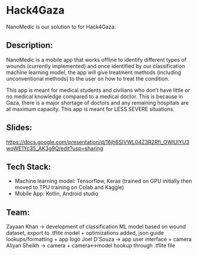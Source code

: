 # Hack4Gaza
NanoMedic is our solution to for Hack4Gaza:

## Description:
NanoMedic is a mobile app that works offline to identify different types of wounds (currently implemented) and once identified by our classification machine learning model, the app will give treatment methods (including unconventional methods)  to the user on how to treat the condition.

This app is meant for medical students and civilians who don’t have little or no medical knowledge compared to a medical doctor. This is because in Gaza, there is a major shortage of doctors and any remaining hospitals are at maximum capacity. This app is meant for LESS SEVERE situations.

## Slides:
https://docs.google.com/presentation/d/16jh6SIVWL04Z3R2Rfi_OWlUlYU3woWE1Yc35_AK3g9Q/edit?usp=sharing

## Tech Stack:
- Machine learning model: Tensorflow, Keras (trained on GPU initially then moved to TPU training on Colab and Kaggle)
- Mobile App: Kotlin, Android studio


## Team:
Zayaan Khan -> development of classification ML model based on wound dataset, export to .tflite model + optimizations added, json guide lookups/formatting + app logo
Joel D'Souza -> app user interface + camera
Aliyan Sheikh -> camera + camera<->model hookup through .tflite file
